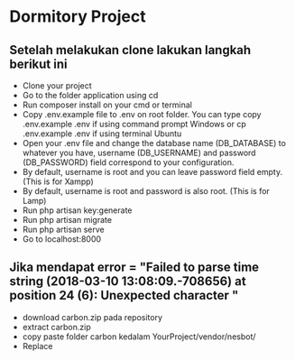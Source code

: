 <h1>Dormitory Project</h1>
<h2>Setelah melakukan clone lakukan langkah berikut ini</h2>
<ul>
  <li>Clone your project</li>
  <li>Go to the folder application using cd</li>
  <li>Run composer install on your cmd or terminal</li>
  <li>Copy .env.example file to .env on root folder. You can type copy .env.example .env if using command prompt Windows or cp .env.example .env if using terminal Ubuntu</li>
  <li>Open your .env file and change the database name (DB_DATABASE) to whatever you have, username (DB_USERNAME) and password (DB_PASSWORD) field correspond to your configuration.</li> 
  <li>By default, username is root and you can leave password field empty. (This is for Xampp)</li> 
  <li>By default, username is root and password is also root. (This is for Lamp)</li>
  <li>Run php artisan key:generate</li>
  <li>Run php artisan migrate</li>
  <li>Run php artisan serve</li>
  <li>Go to localhost:8000</li>
</ul>
<h2>Jika mendapat error = "Failed to parse time string (2018-03-10 13:08:09.-708656) at position 24 (6): Unexpected character
"</h2>
<ul>
  <li>download carbon.zip pada repository</li>
  <li>extract carbon.zip</li>
  <li>copy paste folder carbon kedalam YourProject/vendor/nesbot/</li>
  <li>Replace</li>
</ul>
